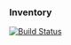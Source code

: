 ### Inventory 
[![Build Status](https://travis-ci.org/khurramsyed/inventory.svg?branch=master)](https://travis-ci.org/khurramsyed/inventory)
